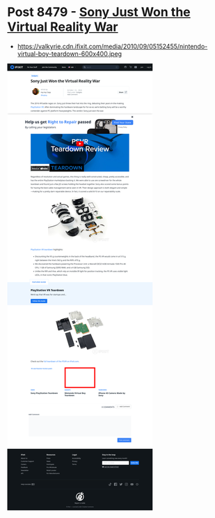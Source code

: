 # Post 8479 - [Sony Just Won the Virtual Reality War](https://www.ifixit.com/News/8479/sony-playstation-vr)

- https://valkyrie.cdn.ifixit.com/media/2010/09/05152455/nintendo-virtual-boy-teardown-600x400.jpeg

![screencap](screenshots/0a89fa84-ef97-44fe-ba2e-91174e909d32.png)
